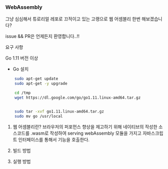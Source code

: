 ### WebAssembly

그냥 심심해서 튜로리얼 레포로 끄적이고 있는 고랭으로 웹 어셈블리 한번 해보겠습니다?

issue && PR은 언제든지 환영합니다..!!

요구 사항

Go 1.11 버전 이상

 - Go 설치

```bash
    sudo apt-get update
    sudo apt-get -y upgrade

    cd /tmp
    wget https://dl.google.com/go/go1.11.linux-amd64.tar.gz


    sudo tar -xvf go1.11.linux-amd64.tar.gz
    sudo mv go /usr/local
```

1. 웹 어셈블리란?
    브라우저의 퍼포먼스 향상을 제고하기 위해 네이티브의 작성한 소스코드를 .wasm로 작성하여 serving 
    webAssembly 모듈을 가지고 자바스크립트 인터페이스를 통해서 기능을 호출한다.


2. 빌드 방법

3. 실행 방법
    
    
